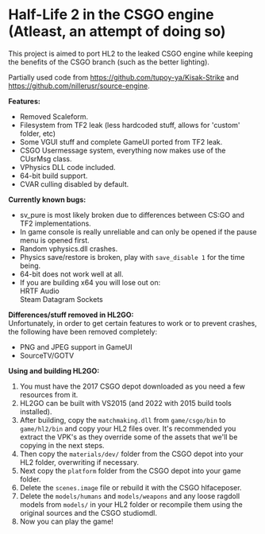 # Half-Life 2 in the CSGO engine (Atleast, an attempt of doing so)

This project is aimed to port HL2 to the leaked CSGO engine while keeping the benefits of the CSGO branch (such as the better lighting).<br>

Partially used code from https://github.com/tupoy-ya/Kisak-Strike and https://github.com/nillerusr/source-engine.

**Features:**
- Removed Scaleform.
- Filesystem from TF2 leak (less hardcoded stuff, allows for 'custom' folder, etc)
- Some VGUI stuff and complete GameUI ported from TF2 leak.
- CSGO Usermessage system, everything now makes use of the CUsrMsg class.
- VPhysics DLL code included.
- 64-bit build support.<br>
- CVAR culling disabled by default.

**Currently known bugs:**
- sv_pure is most likely broken due to differences between CS:GO and TF2 implementations.
- In game console is really unreliable and can only be opened if the pause menu is opened first.
- Random vphysics.dll crashes.
- Physics save/restore is broken, play with ``save_disable 1`` for the time being.
- 64-bit does not work well at all.
- If you are building x64 you will lose out on:<br>
HRTF Audio<br>
Steam Datagram Sockets<br>

**Differences/stuff removed in HL2GO:**<br>
Unfortunately, in order to get certain features to work or to prevent crashes, the following have been removed completely:<br>
- PNG and JPEG support in GameUI
- SourceTV/GOTV


**Using and building HL2GO:**
1. You must have the 2017 CSGO depot downloaded as you need a few resources from it.<br>
2. HL2GO can be built with VS2015 (and 2022 with 2015 build tools installed).<br>
3. After building, copy the ``matchmaking.dll`` from ``game/csgo/bin`` to ``game/hl2/bin`` and copy your HL2 files over. It's recommended you extract the VPK's as they override some of the assets that we'll be copying in the next steps.<br>
4. Then copy the ``materials/dev/`` folder from the CSGO depot into your HL2 folder, overwriting if necessary.<br>
5. Next copy the ``platform`` folder from the CSGO depot into your game folder.<br>
6. Delete the ``scenes.image`` file or rebuild it with the CSGO hlfaceposer.<br>
7. Delete the ``models/humans`` and ``models/weapons`` and any loose ragdoll models from ``models/`` in your HL2 folder or recompile them using the original sources and the CSGO studiomdl.<br>
8. Now you can play the game!<br>
